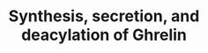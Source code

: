 ---
annotations:
- id: PW:0000539
  parent: regulatory pathway
  type: Pathway Ontology
  value: ghrelin system pathway
authors:
- ReactomeTeam
- Fehrhart
description: 'Ghrelin is a peptide hormone of 28 amino acid residues which is acylated
  at the serine-3 of the mature peptide. Ghrelin is synthesized in several tissues:
  X/A-like cells of the gastric mucosa (the major source of ghrelin), hypothalamus,
  pituitary, adrenal gland, thyroid, breast, ovary, placenta, fallopian tube, testis,
  prostate, liver, gall bladder, pancreas, fat tissue, human lymphocytes, spleen,
  kidney, lung, skeletal muscle, myocardium, vein and skin. Ghrelin binds the GHS-R1a
  receptor present in hypothalamus pituitary, and other tissues. Binding causes appetite
  stimulation and release of growth hormone. Levels of circulating ghrelin rise during
  fasting, peak before a meal, and fall according to the calories ingested.<br>Preproghrelin
  is cleaved to yield proghrelin which is then acylated by ghrelin O-acyltransferase
  to yield octanoyl ghrelin and decanoyl ghrelin. Only octanoyl ghrelin is able to
  bind and activate the GHS-R1a receptor. Unacylated ghrelin (des-acyl ghrelin) is
  also present in plasma but its function is controversial.<br>Acyl proghrelin is
  cleaved by prohormone convertase 1/3 to yield the mature acyl ghrelin and C-ghrelin.
  Secretion of ghrelin is inhibited by insulin, growth hormone (somatotropin), leptin,
  glucose, glucagon, and fatty acids. Secretion is stimulated by insulin-like growth
  factor-1 and muscarinic agonists.<br>In the bloodstream acyl ghrelin is deacylated
  by butyrylcholinesterase and platelet-activating factor acetylhydrolase. Other enzymes
  may also deacylate acyl ghrelin.  View original pathway at [http://www.reactome.org/PathwayBrowser/#DIAGRAM=422085
  Reactome].'
last-edited: 2021-01-25
organisms:
- Homo sapiens
redirect_from:
- /index.php/Pathway:WP3436
- /instance/WP3436
revision: null
schema-jsonld:
- '@context': https://schema.org/
  '@id': https://wikipathways.github.io/pathways/WP3436.html
  '@type': Dataset
  creator:
    '@type': Organization
    name: WikiPathways
  description: 'Ghrelin is a peptide hormone of 28 amino acid residues which is acylated
    at the serine-3 of the mature peptide. Ghrelin is synthesized in several tissues:
    X/A-like cells of the gastric mucosa (the major source of ghrelin), hypothalamus,
    pituitary, adrenal gland, thyroid, breast, ovary, placenta, fallopian tube, testis,
    prostate, liver, gall bladder, pancreas, fat tissue, human lymphocytes, spleen,
    kidney, lung, skeletal muscle, myocardium, vein and skin. Ghrelin binds the GHS-R1a
    receptor present in hypothalamus pituitary, and other tissues. Binding causes
    appetite stimulation and release of growth hormone. Levels of circulating ghrelin
    rise during fasting, peak before a meal, and fall according to the calories ingested.<br>Preproghrelin
    is cleaved to yield proghrelin which is then acylated by ghrelin O-acyltransferase
    to yield octanoyl ghrelin and decanoyl ghrelin. Only octanoyl ghrelin is able
    to bind and activate the GHS-R1a receptor. Unacylated ghrelin (des-acyl ghrelin)
    is also present in plasma but its function is controversial.<br>Acyl proghrelin
    is cleaved by prohormone convertase 1/3 to yield the mature acyl ghrelin and C-ghrelin.
    Secretion of ghrelin is inhibited by insulin, growth hormone (somatotropin), leptin,
    glucose, glucagon, and fatty acids. Secretion is stimulated by insulin-like growth
    factor-1 and muscarinic agonists.<br>In the bloodstream acyl ghrelin is deacylated
    by butyrylcholinesterase and platelet-activating factor acetylhydrolase. Other
    enzymes may also deacylate acyl ghrelin.  View original pathway at [http://www.reactome.org/PathwayBrowser/#DIAGRAM=422085
    Reactome].'
  keywords:
  - '2xHC-INS(25-54) '
  - '4xHC-INS(90-110) '
  - 'ACHE '
  - Acyl Ghrelin
  - Acyl Proghrelin
  - 'BCHE '
  - Butyrylcholinesterase
  - 'CRHR2 '
  - CRHR2:UCN(83-122)
  - 'Ca2+ '
  - DECA
  - DecS-GHRL-1(24-117)
  - 'DecS-GHRL-1(24-117) '
  - 'DecS-GHRL-1(24-50) '
  - 'DecS-GHRL-1(24-51) '
  - Des-acyl Ghrelin
  - FAs
  - GCG(53-81)
  - GH1
  - GHRL gene
  - 'GHRL-1 '
  - GHRL-1(24-117)
  - 'GHRL-1(24-117) '
  - 'GHRL-1(24-50) '
  - 'GHRL-1(24-51) '
  - GHRL-1(52-117)
  - Glc
  - IGF1
  - Insulin
  - KLF4
  - LEP
  - MBOAT4
  - O-octanoyl-L-serine-GHRL-1(24-117)
  - 'O-octanoyl-L-serine-GHRL-1(24-117) '
  - 'O-octanoyl-L-serine-GHRL-1(24-50) '
  - 'O-octanoyl-L-serine-GHRL-1(24-51) '
  - PC1:calcium cofactor
  - 'PCSK1 '
  - PLA2G7
  - 'Prepro-des-Gln14-ghrelin '
  - Preproghrelin
  - Pro-des-Gln14-ghrelin
  - 'Pro-des-Gln14-ghrelin '
  - Proghrelin
  - 'SEC11A '
  - 'SEC11C '
  - 'SPCS1 '
  - 'SPCS2 '
  - 'SPCS3 '
  - Signal Peptidase
  - 'UCN(83-122) '
  - and
  - octanoic acid
  - prepro-des-Gln14-ghrelin
  license: CC0
  name: Synthesis, secretion, and deacylation of Ghrelin
seo: CreativeWork
title: Synthesis, secretion, and deacylation of Ghrelin
wpid: WP3436
---